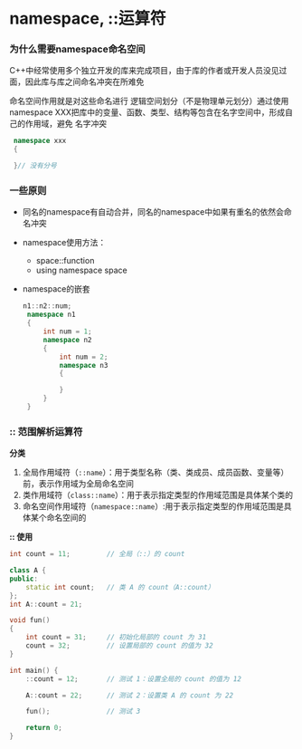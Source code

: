 # namespace, ::运算符

### 为什么需要namespace命名空间

C++中经常使用多个独立开发的库来完成项目，由于库的作者或开发人员没见过面，因此库与库之间命名冲突在所难免

命名空间作用就是对这些命名进行 逻辑空间划分（不是物理单元划分）通过使用namespace XXX把库中的变量、函数、类型、结构等包含在名字空间中，形成自己的作用域，避免 名字冲突

```cpp
 namespace xxx
 {

 }// 没有分号
```

### 一些原则

* 同名的namespace有自动合并，同名的namespace中如果有重名的依然会命名冲突
* namespace使用方法：
  * space::function
  * using namespace space
* namespace的嵌套

  ```cpp
  n1::n2::num;
   namespace n1
   {
       int num = 1;
       namespace n2
       {   
           int num = 2;
           namespace n3
           {

           }
       }
   }
  ```

### :: 范围解析运算符

**分类**

1. 全局作用域符（`::name`）：用于类型名称（类、类成员、成员函数、变量等）前，表示作用域为全局命名空间
2. 类作用域符（`class::name`）：用于表示指定类型的作用域范围是具体某个类的
3. 命名空间作用域符（`namespace::name`）:用于表示指定类型的作用域范围是具体某个命名空间的

**:: 使用**

```cpp
int count = 11;         // 全局（::）的 count

class A {
public:
	static int count;   // 类 A 的 count（A::count）
};
int A::count = 21;

void fun()
{
	int count = 31;     // 初始化局部的 count 为 31
	count = 32;         // 设置局部的 count 的值为 32
}

int main() {
	::count = 12;       // 测试 1：设置全局的 count 的值为 12

	A::count = 22;      // 测试 2：设置类 A 的 count 为 22

	fun();		        // 测试 3

	return 0;
}
```

